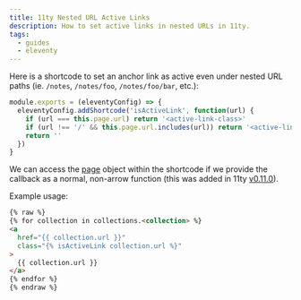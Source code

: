 ```yaml
---
title: 11ty Nested URL Active Links
description: How to set active links in nested URLs in 11ty.
tags:
  - guides
  - eleventy
---
```


Here is a shortcode to set an anchor link as active even 
under nested URL paths (ie. `/notes`, `/notes/foo`, `/notes/foo/bar`, etc.):

```js
module.exports = (eleventyConfig) => {
  eleventyConfig.addShortcode('isActiveLink', function(url) {
    if (url === this.page.url) return '<active-link-class>'
    if (url !== '/' && this.page.url.includes(url)) return '<active-link-class>'
    return ''
  })
}
```

We can access the [page](https://www.11ty.dev/docs/data-eleventy-supplied/#page-variable) object within the shortcode if we provide 
the callback as a normal, non-arrow function (this was added in 
11ty [v0.11.0](https://github.com/11ty/eleventy/releases/tag/v0.11.0)).

Example usage:

```html
{% raw %}
{% for collection in collections.<collection> %}
<a
  href="{{ collection.url }}"
  class="{% isActiveLink collection.url %}"
>
  {{ collection.url }}
</a>
{% endfor %}
{% endraw %}
```
